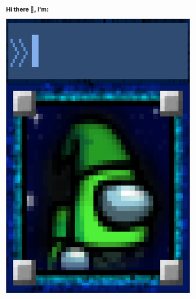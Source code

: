 ### Hi there 👋, I'm:

<img align="center" src="Assets/LoneHandymanTitle.gif" width="935" height="176" />

<img align="left" src="Assets/ProfilePhotoPixelated.gif" width="560" height="574" />

